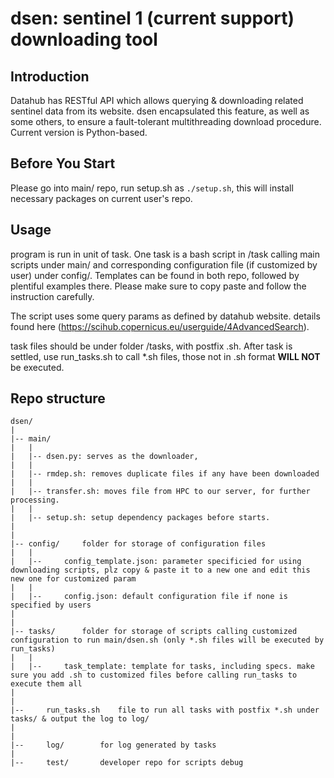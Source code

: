 # dsen: sentinel 1 (current support) downloading tool

## Introduction

Datahub has RESTful API which allows querying & downloading related sentinel data from its website. dsen encapsulated this feature, as well as some others,
to ensure a fault-tolerant multithreading download procedure.  
Current version is Python-based.


## Before You Start

Please go into main/ repo, run setup.sh as `./setup.sh`, this will install necessary packages on current user's repo.

## Usage

program is run in unit of task. One task is a bash script in /task calling main scripts under main/ and corresponding configuration file (if customized by user) under config/. Templates can be found in both repo, followed by plentiful examples there. Please make sure to copy paste and follow the instruction carefully.


The script uses some query params as defined by datahub website. details found here (https://scihub.copernicus.eu/userguide/4AdvancedSearch).


task files should be under folder /tasks, with postfix .sh. After task is settled, use run\_tasks.sh to call \*.sh files, those not in .sh format __WILL NOT__ be executed.


## Repo structure

	dsen/ 
	|
	|--	main/
	|	|
	|	|--	dsen.py: serves as the downloader, 
	|	|
	|	|--	rmdep.sh: removes duplicate files if any have been downloaded
	|	|
	|	|--	transfer.sh: moves file from HPC to our server, for further processing.
	|	|
    |	|--	setup.sh: setup dependency packages before starts.
	|
	|
	|--	config/ 	folder for storage of configuration files
	|	|
	|	|-- 	config_template.json: parameter specificied for using downloading scripts, plz copy & paste it to a new one and edit this new one for customized param
	|	|
	|	|-- 	config.json: default configuration file if none is specified by users
	|
	|
	|--	tasks/ 		folder for storage of scripts calling customized configuration to run main/dsen.sh (only *.sh files will be executed by run_tasks)
	|	|
	|	|-- 	task_template: template for tasks, including specs. make sure you add .sh to customized files before calling run_tasks to execute them all
	|
	|
	|-- 	run_tasks.sh 	file to run all tasks with postfix *.sh under tasks/ & output the log to log/
	|
	|
	|-- 	log/ 		for log generated by tasks
	|
	|-- 	test/ 		developer repo for scripts debug




